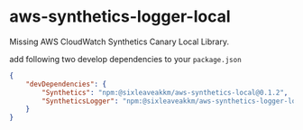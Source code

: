 # aws-synthetics-logger-local

Missing AWS CloudWatch Synthetics Canary Local Library.

add following two develop dependencies to your `package.json`
 
```json
{
    "devDependencies": {
        "Synthetics": "npm:@sixleaveakkm/aws-synthetics-local@0.1.2",
        "SyntheticsLogger": "npm:@sixleaveakkm/aws-synthetics-logger-local@0.1.0"
    }
}
```
